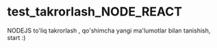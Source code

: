 # test_takrorlash_NODE_REACT
NODEJS to'liq takrorlash , qo'shimcha yangi ma'lumotlar bilan tanishish, start :)
